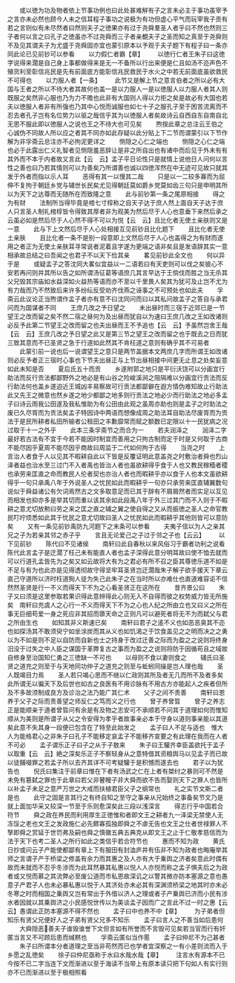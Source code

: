 <!-- { "loadSidebar": true } -->
　　或以徳为功及物者依上节事功例也曰此处甚难觧有子之言未必主于事功虽宰予之言亦未必然也顾今人未之信耳程子事功之说极为有功但虚心平气而玩宰我子贡有若之言则似有未尽然者曰然则夫子之徳果亦有过于尧舜羣圣人者乎曰不然也然则三子者何以言之曰孔子之徳虽亦不过尧舜而三子者亲覩夫子之圣而知之真至于尧舜则不及见其谓夫子为尤盛于尧舜固亦宜也蒙引原本以予观于夫子题下有程子曰一条亦同此论已见前钞可以参看
　　以力假仁者霸【章】
　　以徳行仁者王朱子曰这徳字说得来濶是自己身上事都做得来是无一不备所以行出来便是仁且如汤不迩声色不殖货利至彰信兆民是先有前面底方能彰信兆民救民于水火之中若无前面底虽欲救民不可得也
　　以力服人者【一条】
　　此节又是解上节之意言伯者之所以必有大国与王者之所以不待大者其故何也盖一是以力服人一是以徳服人以力服人者其人则既服之矣然非心服也乃为力不赡也此非有大国则人得以力拒之矣是故必有大国也若夫以徳服人者非有所强也乃其中心悦而诚服也如七十子之服孔子至于困苦流离而不忍去者孔子岂有名位势力以驱之哉信乎其为以徳服人者矣故诗云自西自东自南自北无思不服此即以徳服人之说也王之不待大也可见矣
　　煦按此章之总注云王伯之心诚伪不同故人所以应之者其不同亦如此存疑以此分贴上下二节而谓蒙引以下节作解为非孚斋云总注亦不必拘泥更详之
　　恻隠之心仁之端也
　　恻隠之心仁之端也必于此露出仁义礼智者见恻隠羞恶辞让是非之所自出也有诸中而后见于外未有有其外而不本于内者故又言此【云　云】孟子平日论性只是就情上说他日人问何以言性之善也曰乃若其情则可以为善矣乃所谓善也诚以四徳浑然在中无迹可见故只就其发于外者而指以示人耳
　　恶得有其一以慢其二哉
　　只是以一二较多寡而为屈伸不复拘于朝廷乡党与辅世长民矣尤见得朝廷莫如爵乡党莫如齿三句只是申明其所以为天下之达尊而无随所在而致隆之意
　　此与前钞第一条之尾原相接
　　得之为有财
　　法制所当得毕竟是棺七寸椁称之自天子达于庶人然上面自天子达于庶人只言圣人制礼棺椁皆令得致其厚者非为观美为然后尽于人心也意垂下来然后承之云虽必如是然后尽于人心然不得不可以为悦【云　云】且比化者无使土亲肤则又是一意
　　此与下上文然后尽于人心处相接互见前钞且比化题下
　　且比化者无使土亲肤
　　且比化者一条不是别一段意即上文然后尽于人心也盖得之为有财而遂用之者正为无使土亲肤耳寻常说者泥着且字遂为更端之语非矣且是发语辞其实一意相承故总结之曰吾闻之也君子不以天下俭其亲
　　畧见前钞此全文也
　　何以异于是
　　或疑孟子之答沈同大畧似宜益以一二语若曰有天吏则可以伐之矣彼心不安若再问则并其所以告之如所谓汤征葛等语庶几其言早达于王倘伐而胜之当无杀其父兄毁其宗庙如水益深如火益热等语而亦不至以千里畏人矣其为犹可及止岂不尤为有力哉而乃不然致后来许多纷纭反受劝齐伐燕之诬事之不可预处也如此夫
　　孚斋云此议论正当煦谓作孟子者亦有意不曰沈同问而曰以其私问故孟子之答自与承君问而为国谋者不同
　　王庶几改之予日望之
　　未出昼时而三宿于近郊已是一节望王之改而留之矣不然二宿之昼何为及出昼而犹自以为速曰王庶几改之王如改诸则必反予此第二节望王之改而留之也夫出昼而王不予追也【云　云】予虽然岂舍王哉【云　云】王庶几改之予日望之此又是第三节之望王之改而留之也于既去之日而犹三致其意而不已圣贤之急于行道如此然其不肯枉道之意则有确乎其不可易者
　　此蒙引前一说也后一说谓望王之意只是两节盖据本文两庶几字而所谓王如改诸则必反予者正三宿时心事也下节夫出昼正与上节出昼相接中间更无止息之处矣妄意如此未知是否
　　夏后氏五十而贡
　　乡遂附郭之地只是平衍沃饶可以分画宜行助法而反行贡法都鄙野外之地必是有山谷之险峻溪涧之阻隔难以分画宜行贡法而反行助法何也盖乡遂迫近王城凶丰易察故可行贡法都鄙僻在遐方情伪难知故止行助法此又先王之微意也然乡遂之地少都鄙之地多则行贡法之地必少而行助法之地必多孟子曰诗云雨我公田遂及我私惟助为有公田由此观之虽周亦助也则是孟子之时助法之废已久尽胥而为贡法矣孟子特因诗中两语而想像成周之助法耳自助法尽废胥而为贡法于是民所耕者私田所输者公租田之丰歉靡常而赋之额数已定限以十一民犹病之况过取于十一之外乎
　　此本三条孚斋节之而合为一
　　若夫润泽之
　　润泽二字最好若古法有不宜于今若不能因时制宜而善用之只拘古制而定于时是又何取于古商不能尽因乎夏周不能尽因乎商故曰周监于二代如何拘于古得
　　当尧之时
　　上言治人者食于人以见其不暇耕自此以下皆是反覆证明此意盖尧之时敷治者舜也烈山泽者益也治水至三过门不入者禹也皆治人者也虽欲耕得乎食于人也又教民稼穑者稷也承劳来匡直之命而教民人伦者契也亦治人者也而暇耕乎亦以食于人也本文虽欲耕得乎一句只承禹八年于外说圣人之忧民如此而暇耕乎一句亦只承劳来匡直辅翼数句说似于舜益诸公有欠词焉然古之文多取意足而已其于辞有不屑屑然者而实足以互见而相发也抑亦多是举其切而重以该其余如此段禹八年于外三过其门而不入则于不暇耕之意尤切放勲曰劳之来之匡之直之辅之翼之使自得之又从而振徳之圣人之命官教民叮咛烦悉如此其于忧民之意尤切故曰圣人之忧民如此而暇耕乎其他则皆可以意防矣
　　又有一条见前钞禹防九河题下之末条可以参看
　　夫夷子信以为人之亲其兄之子为若亲其邻之赤子乎
　　言且无论爱己之子过于邻之子也【云云】
　　以下见前钞
　　陈代曰不见诸侯
　　南轩曰此自春秋以来风俗习于霸者功利之说看陈代此言孟子是迂濶了枉己未有能直人者也孟子深得此意分明耳故曰使不恤去就而可以行道孔孟皆先为之矣又如云故将大有为之君必有所不召之臣其尊徳乐道不如是不足与有为也此亦是见得透彻故守得坚牢耳圣贤岂迂濶哉朱子解子欲手援天下章云直己守道所以济时枉道狥人徒为失己此朱子之在当时所以亦难仕也直道难容讵不信然然圣贤是行一不义而得天下不为之心看圣贤正在这所在
　　昔齐景公曰
　　朱子又曰须是这里参取若果识得此意辨得此心则无入不自得而彼之权势威力皆无所施矣　南轩曰充虞人之心行一不义而得天下不为之心也人纪之所由立也又曰义之所在事无巨细苟爱一身之死应非其招而隳天命之正则凡可以避死者将无不为而弑父与君之所由生也
　　如知其非义斯速已矣
　　南轩曰君子之逺不义也如恶恶臭其不迩也如探汤其不敢须臾宁如坐涂炭而其从义也如饥渇之于饮食盖见之之明而决之之勇以为不如是则不足以自防而自新也士之持身于改过迁善之际而为盈之之说则将终身汨没于过失之中人臣之谋国于革弊复古之事而为盈之之说则将防于因循苟且之域故自修身至治国知仁勇之三徳缺一不可也
　　以母则不食以妻则食之
　　辅氏曰圣贤之道充之则至于与天地同功仲子之道充之则至与蚯蚓同操是岂人理也哉
　　圣人既竭目力焉
　　圣人若只竭心思而不继以仁政则其所及者无几而所不及者多矣此所谓无以徧天下及后世也如古之良医有不用诊脉有不用古方亦能起人之疾者但所及不多故须制成良方及诊治之法乃能广其仁术
　　父子之间不责善
　　南轩曰恩养于父子之际而责善望之师反仁之笃而义之行也
　　曾子养曾晢
　　曾子之养志正是能顺亲于道者曾晢问有余是有及物之志安可不承顺若不问其于道理如何而惟知顺从为美则是所谓子从父之令安得为孝乎者故事亲必本于守身以道则事亲能以其道矣此意不失其身一段便已包含在了特至此始发之
　　孟子曰人不足与适也　惟大人为能格君心之非朱子曰孔子不能移定哀孟子不能移齐宣要之有此理在我而在人者不可必
　　孟子谓乐正子曰子之从于子敖来
　　朱子曰王驩齐幸臣盖欲托于孟子以取重【云　云】絶之深矣乐正子不察轻身从之意特借其资粮舆马以见孟子而已故以徒餔啜罪之若孟子所以去齐其详不可考疑驩于是积憾而遂去也
　　君子以为犹告也
　　倪氏曰集注于前章曰惟在下者有汤武之仁在上者有桀纣之暴则可不然是未免有簒弑之罪也于此章曰若父非瞽瞍子非大舜而欲不告而娶则天下之罪人也皆所以补孟子未足之意严万世之大戒而扶植君臣父子之纲常也
　　礼之实节文斯二者是也
　　此守之固是言其行之有终自知之至守之事亲从兄始终之事备矣节文乃是就上面加华采又较深一节至于乐则愈深矣此三段以浅深言
　　得志行乎中国若合符节
　　舜之政在养民而利用厚生正徳惟和者即文王之耕者九一泽梁无禁使人无冻馁之老也文王之发政施仁必先鳏寡孤独即舜之不虐无告也文王之仕者世禄罪人不孥即舜之赏延于世罚弗及嗣也舜之慎徽五典五典克从即文王之止于仁敬孝慈信而为法于天下也考二圣人之所行如此之类信乎若合符节也
　　惠而不知为政
　　黄氏日抄或问云子产能使都鄙有章上下有服田有封洫庐井有伍非不知为政者也晦庵举其师之言谓子产于桥梁之修盖有余力而其惠之及人亦有大于乗舆之济者矣意此时偶有故而未就而不忍乎冬涉而为此耳然暴其私惠以悦人人亦悦而称之孟子惧夫后之为政者或又悦而慕之其流弊必至废公道而市私恩故深讥之以警其微亦防本塞源之意也愚意子产君子人也未必暴私惠以悦于人其济处亦未必其有深渊须桥梁之地其时亦未必冬寒之时而相国之乗舆又岂有常出于外借以济人之理或者子产乗舆已济而小民有涉水者因就以其乗舆济之小民感悦世传以为美谈孟子因而广之言此不过一时之惠【云　云】愚谓此正防本塞源不得不然也
　　孟子曰中也养不中【章】
　　为子弟者但知乐有贤父兄便好人之子弟有贤父兄多不知乐
　　孟子曰言人之不善当如后患何
　　大舜隠恶善夫子谁毁谁誉下文但言如有所誉而不言毁可见矣若当官而行有奸匿当言又不可顾后患而缄黙也
　　孚斋云匿似当作慝
　　孟子曰仲尼不为己甚者
　　朱子曰所谓本分者道理之至当非苟然而已也学者宜深察之一有小差则流而入于乡愿之乱徳矣
　　徐子曰仲尼亟称于水曰水哉水哉【章】
　　注言水有源本不已今按不已二字当连下文而渐进以至于海读不当带上有原本读只把下句如人有实行则亦不已而渐进以至于极相照看
